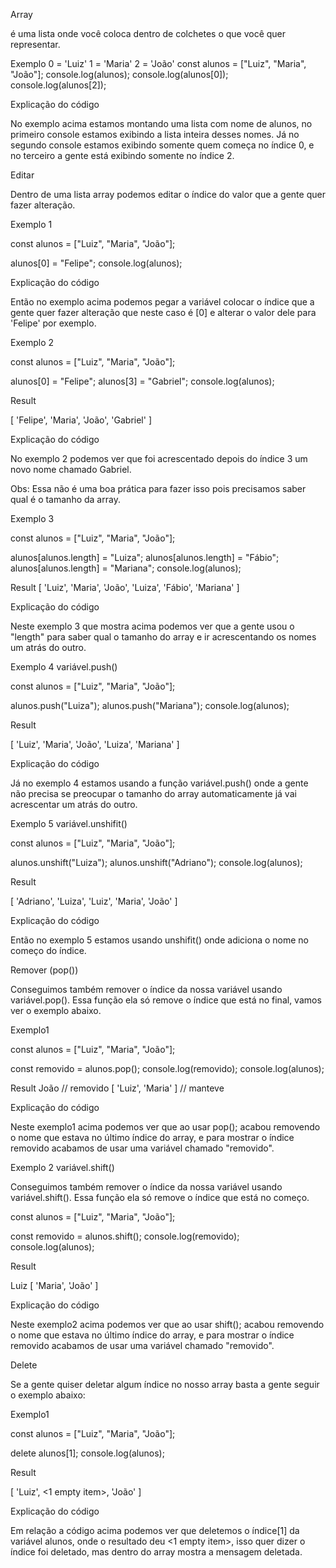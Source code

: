 Array

é uma lista onde você coloca dentro de colchetes o que você quer representar.

Exemplo
0 = 'Luiz'
1 = 'Maria'
2 = 'João'
const alunos = ["Luiz", "Maria", "João"];
console.log(alunos);
console.log(alunos[0]);
console.log(alunos[2]);

Explicação do código

No exemplo acima estamos montando uma lista com nome de alunos,
no primeiro console estamos exibindo a lista inteira desses nomes.
Já no segundo console estamos exibindo somente quem começa no
índice 0, e no terceiro a gente está exibindo somente no índice 2.

Editar

Dentro de uma lista array podemos editar o índice do valor que a gente
quer fazer alteração.

Exemplo 1

const alunos = ["Luiz", "Maria", "João"];

alunos[0] = "Felipe";
console.log(alunos);

Explicação do código

Então no exemplo acima podemos pegar a variável colocar o índice
que a gente quer fazer alteração que neste caso é [0] e alterar
o valor dele para 'Felipe' por exemplo.

Exemplo 2

const alunos = ["Luiz", "Maria", "João"];

alunos[0] = "Felipe";
alunos[3] = "Gabriel";
console.log(alunos);

Result

[ 'Felipe', 'Maria', 'João', 'Gabriel' ]

Explicação do código

No exemplo 2 podemos ver que foi acrescentado depois do índice 3
um novo nome chamado Gabriel.

Obs: Essa não é uma boa prática para fazer isso pois precisamos
saber qual é o tamanho da array.

Exemplo 3

const alunos = ["Luiz", "Maria", "João"];

alunos[alunos.length] = "Luiza";
alunos[alunos.length] = "Fábio";
alunos[alunos.length] = "Mariana";
console.log(alunos);

Result
[ 'Luiz', 'Maria', 'João', 'Luiza', 'Fábio', 'Mariana' ]

Explicação do código

Neste exemplo 3 que mostra acima podemos ver que a gente usou o "length" para
saber qual o tamanho do array e ir acrescentando os nomes um atrás do outro.

Exemplo 4 variável.push()

const alunos = ["Luiz", "Maria", "João"];

alunos.push("Luiza");
alunos.push("Mariana");
console.log(alunos);

Result

[ 'Luiz', 'Maria', 'João', 'Luiza', 'Mariana' ]

Explicação do código

Já no exemplo 4 estamos usando a função variável.push() onde a gente não
precisa se preocupar o tamanho do array automaticamente já vai acrescentar
um atrás do outro.

Exemplo 5 variável.unshifit()

const alunos = ["Luiz", "Maria", "João"];

alunos.unshift("Luiza");
alunos.unshift("Adriano");
console.log(alunos);

Result

[ 'Adriano', 'Luiza', 'Luiz', 'Maria', 'João' ]

Explicação do código

Então no exemplo 5 estamos usando unshifit() onde adiciona o nome
no começo do índice.

Remover (pop())

Conseguimos também remover o índice da nossa variável usando variável.pop().
Essa função ela só remove o índice que está no final, vamos ver o exemplo abaixo.

Exemplo1

const alunos = ["Luiz", "Maria", "João"];

const removido = alunos.pop();
console.log(removido);
console.log(alunos);

Result
João // removido
[ 'Luiz', 'Maria' ] // manteve

Explicação do código

Neste exemplo1 acima podemos ver que ao usar pop(); acabou removendo
o nome que estava no último índice do array, e para mostrar o índice
removido acabamos de usar uma variável chamado "removido".

Exemplo 2 variável.shift()

Conseguimos também remover o índice da nossa variável usando variável.shift().
Essa função ela só remove o índice que está no começo.

const alunos = ["Luiz", "Maria", "João"];

const removido = alunos.shift();
console.log(removido);
console.log(alunos);

Result

Luiz
[ 'Maria', 'João' ]

Explicação do código

Neste exemplo2 acima podemos ver que ao usar shift(); acabou removendo
o nome que estava no último índice do array, e para mostrar o índice
removido acabamos de usar uma variável chamado "removido".

Delete

Se a gente quiser deletar algum índice no nosso array basta a
gente seguir o exemplo abaixo:

Exemplo1

const alunos = ["Luiz", "Maria", "João"];

delete alunos[1];
console.log(alunos);

Result

[ 'Luiz', <1 empty item>, 'João' ]

Explicação do código

Em relação a código acima podemos ver que deletemos
o índice[1] da variável alunos, onde o resultado deu
<1 empty item>, isso quer dizer o índice foi deletado,
mas dentro do array mostra a mensagem deletada.
